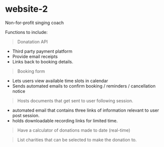 # website-2

Non-for-profit singing coach

Functions to include:

> Donatation API
 - Third party payment platform
 - Provide email receipts
 - Links back to booking details.
 
> Booking form
 - Lets users view available time slots in calendar
 - Sends automated emails to confirm booking / reminders / cancellation notice
 
> Hosts documents that get sent to user following session. 
 - automated email that contains three links of information relevant to user post session.
 - holds downloadable recording links for limited time. 
 
> Have a calculator of donations made to date (real-time)

> List charities that can be selected to make the donation to.

